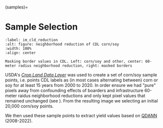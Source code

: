(samples)=
# Sample Selection

```{figure} ../../assets/cornsoy-reduction
:label: im_cld_reduction
:alt: figure: neighborhood reduction of CDL corn/soy
:width: 100%
:align: center

Masking border values in CDL. Left: corn/soy and other, center: 60-meter radius neighborhood reduction, right: masked borders
```

USDA's [_Crop Land Data Layer_](https://developers.google.com/earth-engine/datasets/catalog/USDA_NASS_CDL) was used to create a set of corn/soy sample points, i.e. points CDL labels as (in most cases alternating between) corn or soy for at least 15 years from 2000 to 2020. In order ensure we had "pure" pixels away from confounding effects of boarders and infrastructure 60-meter raidus neighborhood reductions and only kept pixel values that remained unchanged (see [](#im_cld_reduction)). From the resulting image we selecting an initial 20,000 corn/soy points.



We then used these sample points to extract yield values based on [QDANN](https://gee-community-catalog.org/projects/qdann/) (2008-2022).


